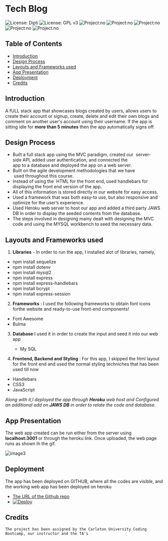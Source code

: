 #   Tech Blog
![License: Dipti](https://img.shields.io/badge/Coder-Dipti'sCode-yellow.svg)
![License: GPL v3](https://img.shields.io/badge/License-MIT-pink.svg)
![Project:no](https://img.shields.io/badge/db-Sequelize-red.svg)
![Project:no](https://img.shields.io/badge/app-FullStack-green.svg)
![Project:no](https://img.shields.io/badge/Frontend-HandleBars-blue.svg)
![Project:no](https://img.shields.io/badge/Styling-Bulma-purple.svg)
![Project:no](https://img.shields.io/badge/Backend-JavaScript-orange.svg)

## Table of Contents
* [Introduction](#introduction)
* [Design Process](#design)
* [Layouts and Frameworks used](#api)
* [App Presentation](#details)
* [Deployment](#installations)
* [Credits](#credits)
 
 ## Introduction 
A fULL stack app that showcases blogs created by users, allows users to create their account or signup, create, delete and edit their own blogs and comment on another user's account using their username. If the app is sitting idle for __more than 5 minutes__ then the app automatically signs off.

## Design Process
   * Built a full stack app using the MVC paradigm, created our  server-side API, added user authentication, and connected the app to a database and deployed the app on a web  server.
   * Built on the agile development methodologies that we have  used throughout this course.
   * Instead of using the  HTML for the front end, used handlebars for displaying the front end version of the app.
   * All of this information is stored directly in our website for easy access.
   * Used a framework that was both easy-to use, but also responsive and optimize for the user’s experience.
   * Used Heroku web server to host our app and added a third party JAWS DB in order to display the seeded contents from the database.
   * The steps involved in designing mainy dealt with designing the MVC code and using the MYSQL workbench to seed the necessary data. 
   

 ## Layouts and Frameworks used
 1. __Libraries__ - In order to run the app, I installed alot of libraries, namely,
   * npm install sequelize
   * npm install dotenv
   * npm install mysql2
   * npm install express
   * npm install express-handlebars
   * npm install bcrypt
   * npm install express-session
 2. __Frameworks__ : I used the following frameworks to obtain font icons forthe website and ready-to-use front-end components!
   * Font Awesome
   * Bulma
 3. __Database__:I used it in order to create the input and seed it into our web app
 
    * My SQL
 4. __Frontend, Backend and Styling__ : For this app, I skipped the html layout for the front end and used the normal styling techniches that has been used till now
   * Handlebars
   * CSS3
   * JavaScript

_Along with it,I deployed the app through __Heroku__ web host and Configured an additional add on __JAWS DB__ in order to relate the code and database._

 
 ## App Presentation
 The web app created can be run either from the server using __localhost:3001__ or through the heroku link. Once uploaded, the web page runs as shown ih the gif.
 

   ![image3](public/tech_blog.gif)
   
   

 ## Deployment
  The app has been deployed on GITHUB, where all the codes are visible, and the working web app has been deployed on heroku
   * [The URL of the Github repo](https://github.com/Dipti2021/Tech_Blog_DR)
   *  [![Deploy](https://www.herokucdn.com/deploy/button.svg)](https://techblogdr.herokuapp.com/)



  ## Credits
    The project has been assigned by the Carleton University Coding Bootcamp, our instructor and the TA's
   
     
 
 
 

